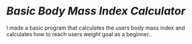 # *Basic Body Mass Index Calculator*
I made a basic program that calculates the users body mass index and calculates how to reach users weight goal as a beginner..
